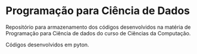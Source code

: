 #  Programação para Ciência de Dados

Repositório para armazenamento dos códigos desenvolvidos na matéria de Programação para Ciência de dados do curso de Ciências da Computação.

Códigos desenvolvidos em pyton.
